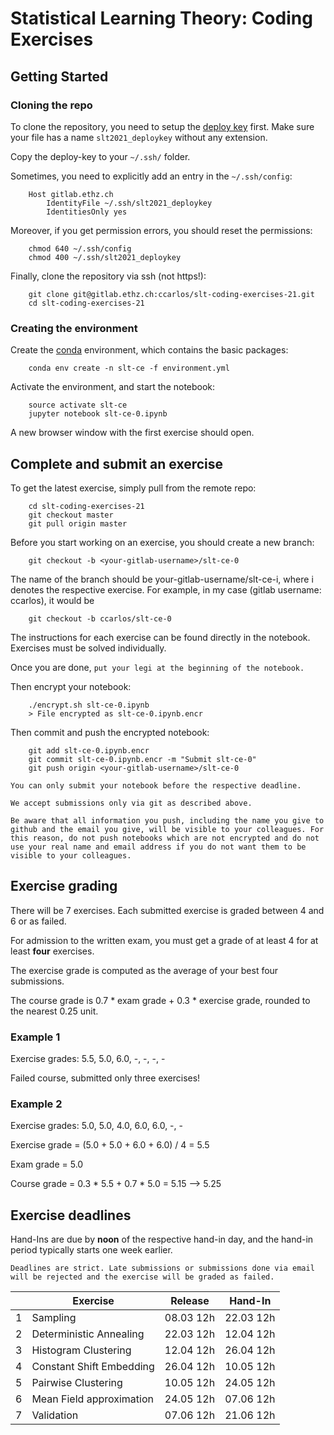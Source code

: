 # Statistical Learning Theory: Coding Exercises

## Getting Started

### Cloning the repo

To clone the repository, you need to setup the [deploy key](slt2021_deploykey) first. Make sure your file has a name `slt2021_deploykey` without any extension. 

Copy the deploy-key to your `~/.ssh/` folder.
    
Sometimes, you need to explicitly add an entry in the `~/.ssh/config`:

```
    Host gitlab.ethz.ch
        IdentityFile ~/.ssh/slt2021_deploykey
        IdentitiesOnly yes
```

Moreover, if you get permission errors, you should reset the permissions:

```
    chmod 640 ~/.ssh/config
    chmod 400 ~/.ssh/slt2021_deploykey
```

Finally, clone the repository via ssh (not https!):

```
    git clone git@gitlab.ethz.ch:ccarlos/slt-coding-exercises-21.git
    cd slt-coding-exercises-21
```

### Creating the environment

Create the [conda](https://docs.conda.io/projects/conda/en/latest/user-guide/install/index.html) environment, which contains the basic packages:

```
    conda env create -n slt-ce -f environment.yml
```

Activate the environment, and start the notebook:

```
    source activate slt-ce
    jupyter notebook slt-ce-0.ipynb
```
A new browser window with the first exercise should open.

## Complete and submit an exercise

To get the latest exercise, simply pull from the remote repo:

```
    cd slt-coding-exercises-21
    git checkout master
    git pull origin master
```

Before you start working on an exercise, you should create a new branch:

```
    git checkout -b <your-gitlab-username>/slt-ce-0
```
    
The name of the branch should be your-gitlab-username/slt-ce-i, where i denotes the respective exercise. For example, in my case (gitlab username: ccarlos), it would be

```
    git checkout -b ccarlos/slt-ce-0
```

The instructions for each exercise can be found directly in the notebook. Exercises must be solved individually.

Once you are done, `put your legi at the beginning of the notebook.`

Then encrypt your notebook:

```
    ./encrypt.sh slt-ce-0.ipynb
    > File encrypted as slt-ce-0.ipynb.encr
```

Then commit and push the encrypted notebook:

```
    git add slt-ce-0.ipynb.encr
    git commit slt-ce-0.ipynb.encr -m "Submit slt-ce-0"
    git push origin <your-gitlab-username>/slt-ce-0
```

`You can only submit your notebook before the respective deadline.`

`We accept submissions only via git as described above.`

`Be aware that all information you push, including the name you give to github and the email you give, will be visible to your colleagues. For this reason, do not push notebooks which are not encrypted and do not use your real name and email address if you do not want them to be visible to your colleagues.`


## Exercise grading

There will be 7 exercises. Each submitted exercise is graded between 4 and 6 or as failed.

For admission to the written exam, you must get a grade of at least 4 for at least **four** exercises.

The exercise grade is computed as the average of your best four submissions.

The course grade is 0.7 * exam grade + 0.3 * exercise grade, rounded to the nearest 0.25 unit.

### Example 1

Exercise grades: 5.5, 5.0, 6.0, -, -, -, -

Failed course, submitted only three exercises!

### Example 2

Exercise grades: 5.0, 5.0, 4.0, 6.0, 6.0, -, -

Exercise grade = (5.0 + 5.0 + 6.0 + 6.0) / 4 = 5.5

Exam grade = 5.0

Course grade = 0.3 * 5.5 + 0.7 * 5.0 = 5.15 --> 5.25


## Exercise deadlines

Hand-Ins are due by **noon** of the respective hand-in day, and the hand-in period typically starts one week earlier.

`Deadlines are strict. Late submissions or submissions done via email will be rejected and the exercise will be graded as failed.`



|   | Exercise                 | Release   |  Hand-In          | 
|---|--------------------------|-----------|-------------------|
| 1 | Sampling                 | 08.03 12h       | 22.03 12h  |
| 2 | Deterministic Annealing  | 22.03 12h       | 12.04 12h  |
| 3 | Histogram Clustering     | 12.04 12h       | 26.04 12h  |
| 4 | Constant Shift Embedding | 26.04 12h       | 10.05 12h  |
| 5 | Pairwise Clustering      | 10.05 12h       | 24.05 12h  |
| 6 | Mean Field approximation | 24.05 12h       | 07.06 12h  |
| 7 | Validation               | 07.06 12h       | 21.06 12h  |

